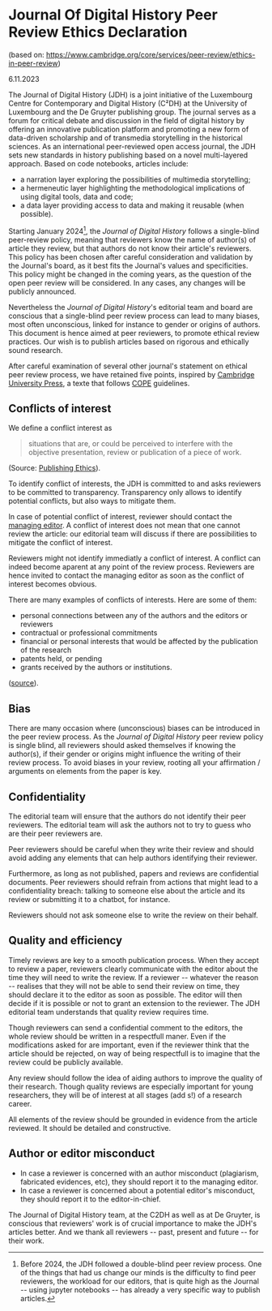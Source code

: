 # Journal Of Digital History Peer Review Ethics Declaration
(based on: https://www.cambridge.org/core/services/peer-review/ethics-in-peer-review)

6.11.2023

The Journal of Digital History (JDH) is a joint initiative of the Luxembourg Centre for Contemporary and Digital History (C²DH) at the University of Luxembourg and the De Gruyter publishing group. The journal serves as a forum for critical debate and discussion in the field of digital history by offering an innovative publication platform and promoting a new form of data-driven scholarship and of transmedia storytelling in the historical sciences. As an international peer-reviewed open access journal, the JDH sets new standards in history publishing based on a novel multi-layered approach. Based on code notebooks, articles include:

- a narration layer exploring the possibilities of multimedia storytelling;
- a hermeneutic layer highlighting the methodological implications of using digital tools, data and code;
- a data layer providing access to data and making it reusable (when possible).

Starting January 2024[^before], the *Journal of Digital History* follows a single-blind peer-review policy, meaning that reviewers know the name of author(s) of article they review, but that authors do not know their article's reviewers. This policy has been chosen after careful consideration and validation by the Journal's board, as it best fits the Journal's values and specificities. This policy might be changed in the coming years, as the question of the open peer review will be considered. In any cases, any changes will be publicly announced.

[^before]: Before 2024, the JDH followed a double-blind peer review process. One of the things that had us change our minds is the difficulty to find peer reviewers, the workload for our editors, that is quite high as the Journal -- using jupyter notebooks -- has already a very specific way to publish articles.

Nevertheless the *Journal of Digital History*'s editorial team and board are conscious that a single-blind peer review process can lead to many biases, most often unconscious, linked for instance to gender or origins of authors. This document is hence aimed at peer reviewers, to promote ethical review practices. Our wish is to publish articles based on rigorous and ethically sound research.

After careful examination of several other journal's statement on ethical peer review process, we have retained five points, inspired by [Cambridge University Press](https://www.cambridge.org/core/services/peer-review/ethics-in-peer-review), a texte that follows [COPE](https://publicationethics.org/peerreview) guidelines.

## Conflicts of interest

We define a conflict interest as

>  situations that are, or could be perceived to interfere with the objective presentation, review or publication of a piece of work.

(Source: [Publishing Ethics](https://www-degruyter-com.proxy.bnl.lu/publishing/for-authors/for-journal-authors/publishing-ethics)).

To identify conflict of interests, the JDH is committed to and asks reviewers to be committed to transparency. Transparency only allows to identify potential conflicts, but also ways to mitigate them.

In case of potential conflict of interest, reviewer should contact the [managing editor](mailto:jdh.admin@uni.lu). A conflict of interest does not mean that one cannot review the article: our editorial team will discuss if there are possibilities to mitigate the conflict of interest.

Reviewers might not identify immediatly a conflict of interest. A conflict can indeed  become aparent at any point of the review process. Reviewers are hence invited to contact the managing editor as soon as the conflict of interest becomes obvious.

There are many examples of conflicts of interests. Here are some of them:

- personal connections between any of the authors and the editors or reviewers
- contractual or professional commitments
- financial or personal interests that would be affected by the publication of the research
- patents held, or pending
- grants received by the authors or institutions.

([source](https://www-degruyter-com.proxy.bnl.lu/publishing/for-authors/for-journal-authors/publishing-ethics)).

## Bias

There are many occasion where (unconscious) biases can be introduced in the peer review process. As the *Journal of Digital History* peer review policy is single blind, all reviewers should asked themselves if knowing the author(s), if their gender or origins might influence the writing of their review process. To avoid biases in your review, rooting all your affirmation / arguments on elements from the paper is key. 

## Confidentiality

The editorial team will ensure that the authors do not identify their peer reviewers. The editorial team will ask the authors not to try to guess who are their peer reviewers are.

Peer reviewers should be careful when they write their review and should avoid adding any elements that can help authors identifying their reviewer. 

Furthermore, as long as not published, papers and reviews are confidential documents. Peer reviewers should refrain from actions that might lead to a confidentiality breach: talking to someone else about the article and its review or submitting it to a chatbot, for instance.

Reviewers should not ask someone else to write the review on their behalf.

## Quality and efficiency

Timely reviews are key to a smooth publication process. When they accept to review a paper, reviewers clearly communicate with the editor about the time they will need to write the review. If a reviewer -- whatever the reason -- realises that they will not be able to send their review on time, they should declare it to the editor as soon as possible. The editor will then decide if it is possible or not to grant an extension to the reviewer. The JDH editorial team understands that quality review requires time.

Though reviewers can send a confidential comment to the editors, the whole review should be written in a respectfull maner. Even if the modifications asked for are important, even if the reviewer think that the article should be rejected, on way of being respectfull is to imagine that the review could be publicly available. 

Any review should follow the idea of aiding authors to improve the quality of their research. Though quality reviews are especially important for young researchers, they will be of interest at all stages (add s!) of a research career.

All elements of the review should be grounded in evidence from the article reviewed. It should be detailed and constructive.

## Author or editor misconduct

- In case a reviewer is concerned with an author misconduct (plagiarism, fabricated evidences, etc), they should report it to the managing editor.
- In case a reviewer is concerned about a potential editor's misconduct, they should report it to the editor-in-chief.


The Journal of Digital History team, at the C2DH as well as at De Gruyter, is conscious that reviewers' work is of crucial importance to make the JDH's articles better. And we thank all reviewers -- past, present and future -- for their work.
